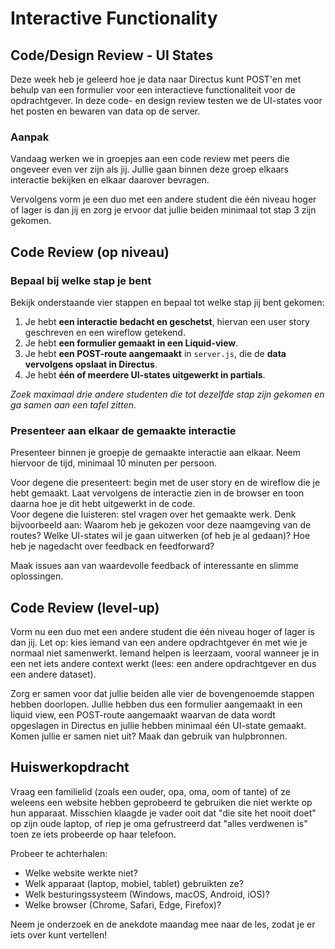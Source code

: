 # Interactive Functionality

## Code/Design Review - UI States

Deze week heb je geleerd hoe je data naar Directus kunt POST'en met behulp van een formulier voor een interactieve functionaliteit voor de opdrachtgever. In deze code- en design review testen we de UI-states voor het posten en bewaren van data op de server. 

### Aanpak

Vandaag werken we in groepjes aan een code review met peers die ongeveer even ver zijn als jij. Jullie gaan binnen deze groep elkaars interactie bekijken en elkaar daarover bevragen. 

Vervolgens vorm je een duo met een andere student die één niveau hoger of lager is dan jij en zorg je ervoor dat jullie beiden minimaal tot stap 3 zijn gekomen. 

## Code Review (op niveau)  

### Bepaal bij welke stap je bent  

Bekijk onderstaande vier stappen en bepaal tot welke stap jij bent gekomen:  

1. Je hebt **een interactie bedacht en geschetst**, hiervan een user story geschreven en een wireflow getekend.  
2. Je hebt **een formulier gemaakt in een Liquid-view**.  
3. Je hebt **een POST-route aangemaakt** in `server.js`, die de **data vervolgens opslaat in Directus**.  
4. Je hebt **één of meerdere UI-states uitgewerkt in partials**.  

_Zoek maximaal drie andere studenten die tot dezelfde stap zijn gekomen en ga samen aan een tafel zitten._


### Presenteer aan elkaar de gemaakte interactie

Presenteer binnen je groepje de gemaakte interactie aan elkaar. Neem hiervoor de tijd, minimaal 10 minuten per persoon.  

Voor degene die presenteert: begin met de user story en de wireflow die je hebt gemaakt. Laat vervolgens de interactie zien in de browser en toon daarna hoe je dit hebt uitgewerkt in de code.  
Voor degene die luisteren: stel vragen over het gemaakte werk. Denk bijvoorbeeld aan: Waarom heb je gekozen voor deze naamgeving van de routes? Welke UI-states wil je gaan uitwerken (of heb je al gedaan)? Hoe heb je nagedacht over feedback en feedforward?

Maak issues aan van waardevolle feedback of interessante en slimme oplossingen. 


## Code Review (level-up)

Vorm nu een duo met een andere student die één niveau hoger of lager is dan jij. Let op: kies iemand van een andere opdrachtgever én met wie je normaal niet samenwerkt. Iemand helpen is leerzaam, vooral wanneer je in een net iets andere context werkt (lees: een andere opdrachtgever en dus een andere dataset). 

Zorg er samen voor dat jullie beiden alle vier de bovengenoemde stappen hebben doorlopen. Jullie hebben dus een formulier aangemaakt in een liquid view, een POST-route aangemaakt waarvan de data wordt opgeslagen in Directus en jullie hebben minimaal één UI-state gemaakt. Komen jullie er samen niet uit? Maak dan gebruik van hulpbronnen. 


## Huiswerkopdracht  

Vraag een familielid (zoals een ouder, opa, oma, oom of tante) of ze weleens een website hebben geprobeerd te gebruiken die niet werkte op hun apparaat. Misschien klaagde je vader ooit dat "die site het nooit doet" op zijn oude laptop, of riep je oma gefrustreerd dat "alles verdwenen is" toen ze iets probeerde op haar telefoon.

Probeer te achterhalen:  
- Welke website werkte niet?  
- Welk apparaat (laptop, mobiel, tablet) gebruikten ze?  
- Welk besturingssysteem (Windows, macOS, Android, iOS)?  
- Welke browser (Chrome, Safari, Edge, Firefox)?  

Neem je onderzoek en de anekdote maandag mee naar de les, zodat je er iets over kunt vertellen!
